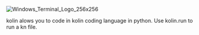 ![Windows_Terminal_Logo_256x256](https://storage.googleapis.com/replit/images/1584107512084_8181280afcbe6d3f852b5b8e27d3feab.png)

kolin alows you to code in kolin coding language in python. Use kolin.run to run a kn file.
